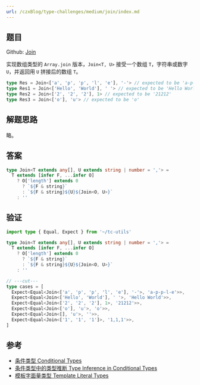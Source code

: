 ```yaml
---
url: /czxBlog/type-challenges/medium/join/index.md
---
```

## 题目

Github: [Join](https://github.com/type-challenges/type-challenges/blob/main/questions/05310-medium-join/)

实现数组类型的 `Array.join` 版本，`Join<T, U>` 接受一个数组 `T`，字符串或数字 `U`，并返回用 `U` 拼接后的数组 `T`。

```ts
type Res = Join<['a', 'p', 'p', 'l', 'e'], '-'> // expected to be 'a-p-p-l-e'
type Res1 = Join<['Hello', 'World'], ' '> // expected to be 'Hello World'
type Res2 = Join<['2', '2', '2'], 1> // expected to be '21212'
type Res3 = Join<['o'], 'u'> // expected to be 'o'
```

## 解题思路

略。

## 答案

```ts
type Join<T extends any[], U extends string | number = ','> =
  T extends [infer F, ...infer O]
    ? O['length'] extends 0
      ? `${F & string}`
      : `${F & string}${U}${Join<O, U>}`
    : ''
```

## 验证

```ts twoslash
import type { Equal, Expect } from '~/tc-utils'

type Join<T extends any[], U extends string | number = ','> =
  T extends [infer F, ...infer O]
    ? O['length'] extends 0
      ? `${F & string}`
      : `${F & string}${U}${Join<O, U>}`
    : ''

// ---cut---
type cases = [
  Expect<Equal<Join<['a', 'p', 'p', 'l', 'e'], '-'>, 'a-p-p-l-e'>>,
  Expect<Equal<Join<['Hello', 'World'], ' '>, 'Hello World'>>,
  Expect<Equal<Join<['2', '2', '2'], 1>, '21212'>>,
  Expect<Equal<Join<['o'], 'u'>, 'o'>>,
  Expect<Equal<Join<[], 'u'>, ''>>,
  Expect<Equal<Join<['1', '1', '1']>, '1,1,1'>>,
]
```

## 参考

* [条件类型 Conditional Types](https://www.typescriptlang.org/docs/handbook/2/conditional-types.html)
* [条件类型中的类型推断 Type Inference in Conditional Types](https://www.typescriptlang.org/docs/handbook/2/conditional-types.html#inferring-within-conditional-types)
* [模板字面量类型 Template Literal Types](https://www.typescriptlang.org/docs/handbook/2/template-literal-types.html)
